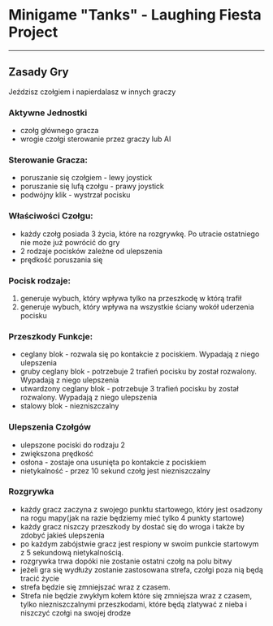 # Minigame "Tanks" - Laughing Fiesta Project
---


## Zasady Gry
Jeździsz czołgiem i napierdalasz w innych graczy

### Aktywne Jednostki
- czołg głównego gracza
- wrogie czołgi sterowanie przez graczy lub AI

### Sterowanie Gracza:
-   poruszanie się czołgiem - lewy joystick 
-   poruszanie się lufą czołgu - prawy joystick
-   podwójny klik - wystrzał pocisku

### Właściwości Czołgu:
-   każdy czołg posiada 3 życia, które na rozgrywkę. Po utracie ostatniego nie może już powrócić do gry
-   2 rodzaje pocisków zależne od ulepszenia
-   prędkość poruszania się

### Pocisk rodzaje:
1.   generuje wybuch, który wpływa tylko na przeszkodę w którą trafił
2.   generuje wybuch, który wpływa na wszystkie ściany wokół uderzenia pocisku

### Przeszkody Funkcje:
-    ceglany blok - rozwala się po kontakcie z pociskiem. Wypadają z niego ulepszenia
-    gruby ceglany blok - potrzebuje 2 trafień pocisku by został rozwalony. Wypadają z niego ulepszenia
-    utwardzony ceglany blok - potrzebuje 3 trafień pocisku by został rozwalony. Wypadają z niego ulepszenia
-    stalowy blok - niezniszczalny

### Ulepszenia Czołgów
-    ulepszone pociski do rodzaju 2
-    zwiększona prędkość
-    osłona - zostaje ona usunięta po kontakcie z pociskiem
-    nietykalność - przez 10 sekund czołg jest niezniszczalny

### Rozgrywka
-   każdy gracz zaczyna z swojego punktu startowego, który jest osadzony na rogu mapy(jak na razie będziemy mieć tylko 4 punkty startowe)
-   każdy gracz niszczy przeszkody by dostać się do wroga i także by zdobyć jakieś ulepszenia
-   po każdym zabójstwie gracz jest respiony w swoim punkcie startowym z 5 sekundową nietykalnością.
-   rozgrywka trwa dopóki nie zostanie ostatni czołg na polu bitwy
-   jeżeli gra się wydłuży zostanie zastosowana strefa, czołgi poza nią będą tracić życie
-   strefa będzie się zmniejszać wraz z czasem.
-   Strefa nie będzie zwykłym kołem które się zmniejsza wraz z czasem, tylko niezniszczalnymi przeszkodami, które będą zlatywać z nieba i niszczyć czołgi na swojej drodze